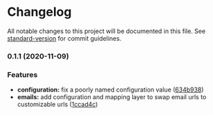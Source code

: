 # Changelog

All notable changes to this project will be documented in this file. See [standard-version](https://github.com/conventional-changelog/standard-version) for commit guidelines.

### 0.1.1 (2020-11-09)


### Features

* **configuration:** fix a poorly named configuration value ([634b938](https://github.com/graycoreio/magento2-daffodil/commit/634b938e629c235a250c079c37027109866d801c))
* **emails:** add configuration and mapping layer to swap email urls to customizable urls ([1ccad4c](https://github.com/graycoreio/magento2-daffodil/commit/1ccad4c89d26bbc96caf7ea25771a83961c36da9))
